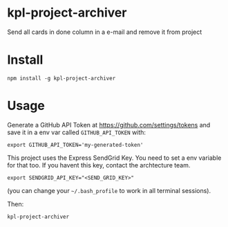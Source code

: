 # kpl-project-archiver
Send all cards in done column in a e-mail and remove it from project

# Install
```
npm install -g kpl-project-archiver
```

# Usage

Generate a GitHub API Token at https://github.com/settings/tokens
and save it in a env var called `GITHUB_API_TOKEN` with:

```
export GITHUB_API_TOKEN='my-generated-token'
```

This project uses the Express SendGrid Key. You need to set a env variable for that too.
If you havent this key, contact the archtecture team.

```
export SENDGRID_API_KEY="<SEND_GRID_KEY>"
```

(you can change your `~/.bash_profile` to work in all terminal sessions).

Then:

```
kpl-project-archiver
```